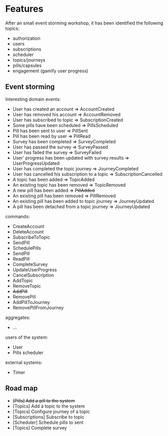 # Features

After an small event storming workshop, it has been identified the following topics:
 - authorization
 - users
 - subscriptions
 - scheduler
 - topics/journeys
 - pills/capsules
 - engagement (gamify user progress)
 
## Event storming
 
 Interesting domain events:
 - User has created an account => AccountCreated
 - User has removed his account => AccountRemoved
 - User has subscribed to topic => SubscriptionCreated
 - Some pills have been scheduled => PillsScheduled 
 - Pill has been sent to user => PillSent
 - Pill has been read by user => PillRead
 - Survey has been completed => SurveyCompleted
 - User has passed the survey => SurveyPassed
 - User has failed the survey => SurveyFailed
 - User' progress has been updated with survey results => UserProgressUpdated
 - User has completed the topic journey => JourneyCompleted
 - User has cancelled his subscription to a topic => SubscriptionCancelled
 - A topic has been added => TopicAdded
 - An existing topic has been removed => TopicRemoved
 - A new pill has been added => ~~PillAdded~~
 - An existing pill has been removed => PillRemoved
 - An existing pill has been added to topic journey => JourneyUpdated
 - A pill has been detached from a topic journey => JourneyUpdated
 
 commands:
 - CreateAccount
 - DeleteAccount
 - SubscribeToTopic
 - SendPill
 - SchedulePills
 - SendPill
 - ReadPill
 - CompleteSurvey
 - UpdateUserProgress
 - CancelSubscription
 - AddTopic
 - RemoveTopic
 - ~~AddPill~~
 - RemovePill
 - AddPillToJourney
 - RemovePillFromJourney
 
 aggregates:
 - ...
 
 users of the system:
 - User
 - Pills scheduler
 
 external systems:
 - Timer
 
 
## Road map

- ~~[Pills] Add a pill to the system~~
- [Topics] Add a topic to the system
- [Topics] Configure journey of a topic
- [Subscriptions] Subscribe to topic
- [Scheduler] Schedule pills to sent
- [Topics] Complete survey

